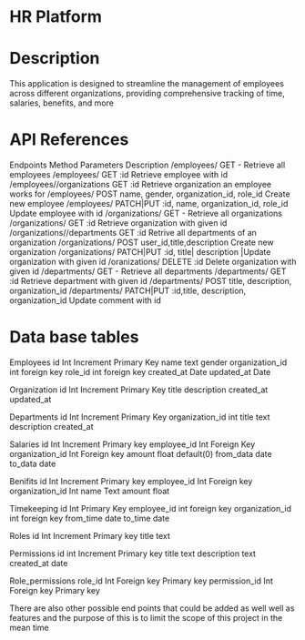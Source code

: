# HR Platform

# Description

This application is designed to streamline the management of employees across different organizations, providing comprehensive tracking of time, salaries, benefits, and more

# API References

Endpoints Method Parameters Description
/employees/ GET - Retrieve all employees
/employees/<id> GET :id Retrieve employee with id
/employees/<id>/organizations GET :id Retrieve organization an employee works for
/employees/ POST name, gender, organization_id, role_id Create new employee
/employees/<id> PATCH|PUT :id, name, organization_id, role_id Update employee with id
/organizations/ GET - Retrieve all organizations
/organizations/<id> GET :id Retrieve organization with given id
/organizations/<id>/departments GET :id Retrive all departments of an organization
/organizations/ POST user_id,title,description Create new organization
/organizations/<id> PATCH|PUT :id, title| description |Update organization with given id
/oranizations/<id> DELETE :id Delete organization with given id
/departments/ GET - Retrieve all departments
/departments/<id> GET :id Retrieve department with given id
/departments/ POST title, description, organization_id
/departments/<id> PATCH|PUT :id,title, description, organization_id Update comment with id

# Data base tables

Employees
id Int Increment Primary Key
name text
gender
organization_id int foreign key
role_id int foreign key
created_at Date
updated_at Date

Organization
id Int Increment Primary Key
title
description
created_at
updated_at

Departments
id Int Increment Primary Key
organization_id int
title text
description
created_at

Salaries
id Int Increment Primary key
employee_id Int Foreign Key
organization_id Int Foreign key
amount float default(0)
from_data date
to_data date

Benifits
id Int Increment Primary key
employee_id Int Foreign key
organization_id Int
name Text
amount float

Timekeeping
id Int Primary Key
employee_id int foreign key
organization_id int foreign key
from_time date
to_time date

Roles
id Int Increment Primary key
title text

Permissions
id int Increment Primary key
title text
description text
created_at date

Role_permissions
role_id Int Foreign key Primary key
permission_id Int Foreign key Primary key

There are also other possible end points that could be added as well well as features and the purpose of this is to limit the scope of this project in the mean time
